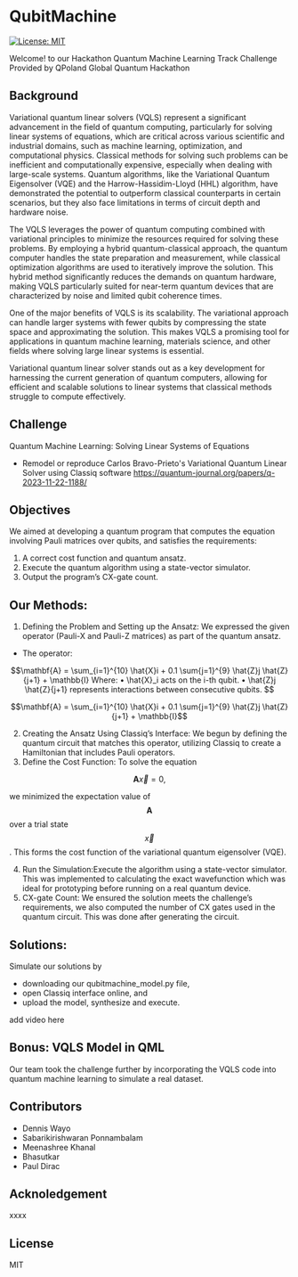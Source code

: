 # QubitMachine
[![License: MIT](https://img.shields.io/badge/License-MIT-yellow.svg)](https://opensource.org/licenses/MIT)

Welcome! to our Hackathon Quantum Machine Learning Track Challenge Provided by QPoland Global Quantum Hackathon

## Background

Variational quantum linear solvers (VQLS) represent a significant advancement in the field of quantum computing, particularly for solving linear systems of equations, which are critical across various scientific and industrial domains, such as machine learning, optimization, and computational physics. Classical methods for solving such problems can be inefficient and computationally expensive, especially when dealing with large-scale systems. Quantum algorithms, like the Variational Quantum Eigensolver (VQE) and the Harrow-Hassidim-Lloyd (HHL) algorithm, have demonstrated the potential to outperform classical counterparts in certain scenarios, but they also face limitations in terms of circuit depth and hardware noise.

The VQLS leverages the power of quantum computing combined with variational principles to minimize the resources required for solving these problems. By employing a hybrid quantum-classical approach, the quantum computer handles the state preparation and measurement, while classical optimization algorithms are used to iteratively improve the solution. This hybrid method significantly reduces the demands on quantum hardware, making VQLS particularly suited for near-term quantum devices that are characterized by noise and limited qubit coherence times.

One of the major benefits of VQLS is its scalability. The variational approach can handle larger systems with fewer qubits by compressing the state space and approximating the solution. This makes VQLS a promising tool for applications in quantum machine learning, materials science, and other fields where solving large linear systems is essential.

Variational quantum linear solver stands out as a key development for harnessing the current generation of quantum computers, allowing for efficient and scalable solutions to linear systems that classical methods struggle to compute effectively.


## Challenge 
Quantum Machine Learning: Solving Linear Systems of Equations
- Remodel or reproduce Carlos Bravo-Prieto's Variational Quantum Linear Solver using Classiq software
<https://quantum-journal.org/papers/q-2023-11-22-1188/>

## Objectives

We aimed at developing a quantum program that computes the equation involving Pauli matrices over qubits, and satisfies the requirements: 

1. A correct cost function and quantum ansatz.
2. Execute the quantum algorithm using a state-vector simulator.
3. Output the program’s CX-gate count.

## Our Methods:
 
1. Defining the Problem and Setting up the Ansatz: We expressed the given operator (Pauli-X and Pauli-Z matrices) as part of the quantum ansatz.

- The operator: 

```math
\mathbf{A} = \sum_{i=1}^{10} \hat{X}i + 0.1 \sum{j=1}^{9} \hat{Z}j \hat{Z}{j+1} + \mathbb{I} 
Where: 
• \hat{X}_i acts on the i-th qubit. 
• \hat{Z}j \hat{Z}{j+1} represents interactions between consecutive qubits. 
```

$$\mathbf{A} = \sum_{i=1}^{10} \hat{X}i + 0.1 \sum{j=1}^{9} \hat{Z}j \hat{Z}{j+1} + \mathbb{I}$$

2. Creating the Ansatz Using Classiq’s Interface: We begun by defining the quantum circuit that matches this operator, utilizing Classiq to create a Hamiltonian that includes Pauli operators. 
3. Define the Cost Function:
To solve the equation 
```math
\mathbf{A} \vec{x} = 0, 
```
we minimized the expectation value of $$\mathbf{A}$$ over a trial state $$\vec{x}$$. This forms the cost function of the variational quantum eigensolver (VQE).

4. Run the Simulation:Execute the algorithm using a state-vector simulator. This was implemented to calculating the exact wavefunction which was ideal for prototyping before running on a real quantum device.
5. CX-gate Count: We ensured the solution meets the challenge’s requirements, we also computed the number of CX gates used in the quantum circuit. This was done after generating the circuit.

## Solutions: 

Simulate our solutions by 
- downloading  our qubitmachine_model.py file, 
- open Classiq interface online, and 
- upload the model, synthesize and execute. 

add video here

## Bonus: VQLS Model in QML
Our team took the challenge further by incorporating the VQLS code into quantum machine learning to simulate a real dataset. 

## Contributors
 - Dennis Wayo
 - Sabarikirishwaran Ponnambalam
 - Meenashree Khanal
 - Bhasutkar
 - Paul Dirac

## Acknoledgement
xxxx

## License
MIT